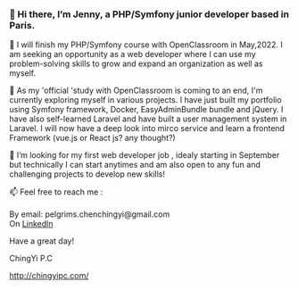 <h3> 👋 Hi there, I’m Jenny, a PHP/Symfony junior developer based in Paris. </h3>
 <p>👀 I will finish my PHP/Symfony course with OpenClassroom in May,2022. I am seeking an opportunity as a web developer where I can use my problem-solving skills to grow and expand an organization as well as myself.</p>
 <p>🌱 As my 'official 'study with OpenClassroom is coming to an end, I'm currently exploring myself in various projects.  I have just built my portfolio using Symfony framework, Docker,  EasyAdminBundle bundle and jQuery. I have also self-learned Laravel and have built a user management system in Laravel. I will now have a deep look into mirco service and learn a frontend Framework (vue.js or React js? any thought?)</p>
 <p>💞️ I’m looking for my first web developer job , idealy starting in September but technically I can start anytimes and am also open to any fun and challenging projects to develop new skills!  </p>
<p> 📫 Feel free to reach me :<br><br>
<span>By email: pelgrims.chenchingyi@gmail.com <span><br>
<span>On <a href="https://www.linkedin.com/in/chingyi-pc/">Linkedln<a></span><p>
  
  <p>Have a great day! </p>
  
  <p>ChingYi P.C</p>
 <a href='http://chingyipc.com/'>http://chingyipc.com/</a>
  

<!---
JENNYPCHEN/JENNYPCHEN is a ✨ special ✨ repository because its `README.md` (this file) appears on your GitHub profile.
You can click the Preview link to take a look at your changes.
--->
